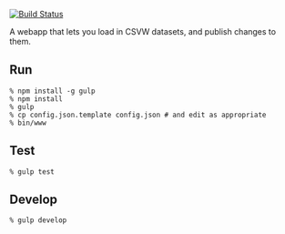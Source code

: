 [![Build Status](https://travis-ci.org/umd-mith/csvwww.svg)](http://travis-ci.org/umd-mith/csvwww)

A webapp that lets you load in CSVW datasets, and publish changes to them. 

## Run

    % npm install -g gulp
    % npm install
    % gulp
    % cp config.json.template config.json # and edit as appropriate
    % bin/www

## Test

    % gulp test

## Develop

    % gulp develop

